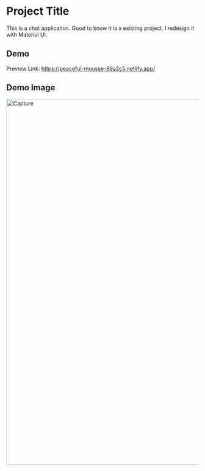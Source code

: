 # Project Title

This is a chat application. Good to know it is a existing project. I redesign it with Material UI.


## Demo

Preview Link: https://peaceful-mousse-89a2c5.netlify.app/

## Demo Image

<img width="959" alt="Capture" src="https://github.com/masudur0823/chat-app/assets/105702051/b8b09af5-b200-41c1-9733-925f23779024">
